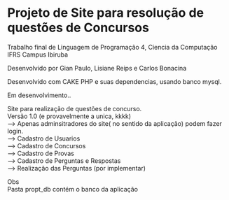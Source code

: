 # Projeto de Site para resolução de questões de Concursos <br>
Trabalho final de Linguagem de Programação 4, Ciencia da Computação <br>
IFRS Campus Ibiruba <br>

Desenvolvido por Gian Paulo, Lisiane Reips e Carlos Bonacina <br>

Desenvolvido com CAKE PHP e suas dependencias, usando banco mysql. <br>

Em desenvolvimento.. <br>

Site para realização de questões de concurso.<br>
Versão 1.0 (e provavelmente a unica, kkkk)<br>
--> Apenas adminsitradores do site( no sentido da aplicação) podem fazer login.<br>
--> Cadastro de Usuarios<br>
--> Cadastro de Concursos<br>
--> Cadastro de Provas<br>
--> Cadastro de Perguntas e Respostas<br>
--> Realização das Perguntas (por implementar)<br>

Obs<br>
Pasta propt_db contém o banco da aplicação<br>
